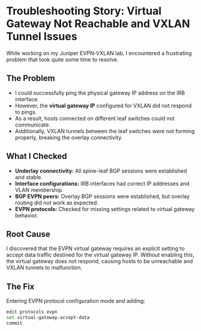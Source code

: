 # Troubleshooting Story: Virtual Gateway Not Reachable and VXLAN Tunnel Issues

While working on my Juniper EVPN-VXLAN lab, I encountered a frustrating problem that took quite some time to resolve.

## The Problem

- I could successfully ping the physical gateway IP address on the IRB interface.
- However, the **virtual gateway IP** configured for VXLAN did not respond to pings.
- As a result, hosts connected on different leaf switches could not communicate.
- Additionally, VXLAN tunnels between the leaf switches were not forming properly, breaking the overlay connectivity.

## What I Checked

- **Underlay connectivity:** All spine-leaf BGP sessions were established and stable.
- **Interface configurations:** IRB interfaces had correct IP addresses and VLAN membership.
- **BGP EVPN peers:** Overlay BGP sessions were established, but overlay routing did not work as expected.
- **EVPN protocols:** Checked for missing settings related to virtual gateway behavior.

## Root Cause

I discovered that the EVPN virtual gateway requires an explicit setting to accept data traffic destined for the virtual gateway IP. Without enabling this, the virtual gateway does not respond, causing hosts to be unreachable and VXLAN tunnels to malfunction.

## The Fix

Entering EVPN protocol configuration mode and adding:

```bash
edit protocols evpn
set virtual-gateway-accept-data
commit
